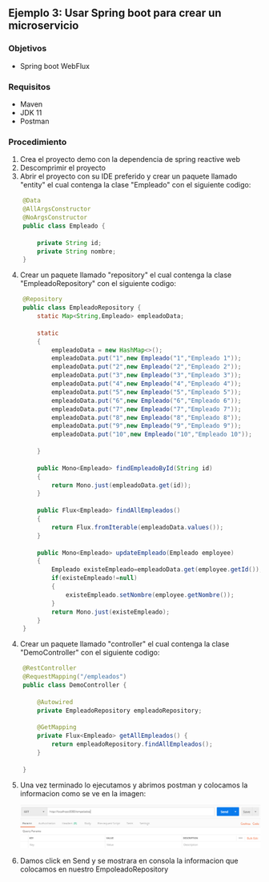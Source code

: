 ## Ejemplo 3: Usar Spring boot para crear un microservicio

### Objetivos
* Spring boot WebFlux

### Requisitos
* Maven
* JDK 11
* Postman

### Procedimiento

1. Crea el proyecto demo con la dependencia de spring reactive web
2. Descomprimir el proyecto
3. Abrir el proyecto con su IDE preferido y crear un paquete llamado "entity" el cual contenga la clase "Empleado" con el siguiente codigo:
```java
    @Data
    @AllArgsConstructor
    @NoArgsConstructor
    public class Empleado {
        
        private String id;
        private String nombre;
    }
```
4. Crear un paquete llamado "repository" el cual contenga la clase "EmpleadoRepository" con el siguiente codigo:
```java
    @Repository
    public class EmpleadoRepository {
        static Map<String,Empleado> empleadoData;

        static
        {
            empleadoData = new HashMap<>();
            empleadoData.put("1",new Empleado("1","Empleado 1"));
            empleadoData.put("2",new Empleado("2","Empleado 2"));
            empleadoData.put("3",new Empleado("3","Empleado 3"));
            empleadoData.put("4",new Empleado("4","Empleado 4"));
            empleadoData.put("5",new Empleado("5","Empleado 5"));
            empleadoData.put("6",new Empleado("6","Empleado 6"));
            empleadoData.put("7",new Empleado("7","Empleado 7"));
            empleadoData.put("8",new Empleado("8","Empleado 8"));
            empleadoData.put("9",new Empleado("9","Empleado 9"));
            empleadoData.put("10",new Empleado("10","Empleado 10"));
            
        }
        
        public Mono<Empleado> findEmpleadoById(String id)
        {
            return Mono.just(empleadoData.get(id));
        }
        
        public Flux<Empleado> findAllEmpleados()
        {
            return Flux.fromIterable(empleadoData.values());
        }
        
        public Mono<Empleado> updateEmpleado(Empleado employee)
        {
            Empleado existeEmpleado=empleadoData.get(employee.getId());
            if(existeEmpleado!=null)
            {
                existeEmpleado.setNombre(employee.getNombre());
            }
            return Mono.just(existeEmpleado);
        }
    }
```


4. Crear un paquete llamado "controller" el cual contenga la clase "DemoController" con el siguiente codigo:
```java
    @RestController
    @RequestMapping("/empleados")
    public class DemoController {
        
        @Autowired
        private EmpleadoRepository empleadoRepository;

        @GetMapping
        private Flux<Empleado> getAllEmpleados() {
            return empleadoRepository.findAllEmpleados();
        }

    }
```

5. Una vez terminado lo ejecutamos y abrimos postman y colocamos la informacion como se ve en la imagen:

    ![Postman](img/post2.PNG)


6. Damos click en Send y se mostrara en consola la informacion que colocamos en nuestro EmpoleadoRepository
